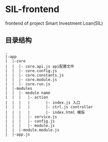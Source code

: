 # SIL-frontend
frontend of project Smart Investment Loan(SIL)

## 目录结构
```
.
|-app
|  |-core
|  |  |- core.api.js api配置文件
|  |  |- core.config.js
|  |  |- core.constants.js
|  |  |- core.module.js
|  |  |- core.run.js
|  |-modules 
|  |  |- module name
|  |  |   |- action
|  |  |   |       |- index.js 入口
|  |  |   |       |- ctrl.js controller
|  |  |   |       |- index.html 模版
|  |  |   |- service.js
|  |  |   |- config.js
|  |  |   |- module.js
|  |  |-module.module.js
|  |-app.js
```

